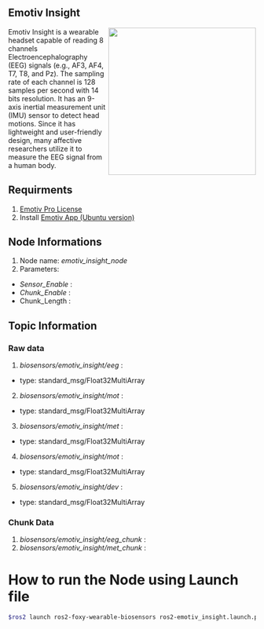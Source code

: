 ## Emotiv Insight
<img align="right" width="300" src="https://github.com/SMARTlab-Purdue/ros2-foxy-wearable-biosensors/blob/master/media/img/emotiv-insight.jpg">
Emotiv Insight is a wearable headset capable of reading 8 channels Electroencephalography (EEG) signals (e.g., AF3, AF4, T7, T8, and Pz). The sampling rate of each channel is 128 samples per second with 14 bits resolution. It has an 9-axis inertial measurement unit (IMU) sensor to detect head motions. Since it has lightweight and user-friendly design, many affective researchers utilize it to measure the EEG signal from a human body.

## Requirments
1) [Emotiv Pro License](https://www.emotiv.com/emotivpro/)
2) Install [Emotiv App (Ubuntu version)](https://www.emotiv.com/my-account/downloads/)


## Node Informations
1) Node name: _emotiv_insight_node_
2) Parameters:
* _Sensor_Enable_ : 
* _Chunk_Enable_ : 
* Chunk_Length :  

## Topic Information
### Raw data
1) _biosensors/emotiv_insight/eeg_ :
* type: standard_msg/Float32MultiArray
2) _biosensors/emotiv_insight/mot_ :
* type: standard_msg/Float32MultiArray
3) _biosensors/emotiv_insight/met_ :
* type: standard_msg/Float32MultiArray
4) _biosensors/emotiv_insight/mot_ :
* type: standard_msg/Float32MultiArray
5) _biosensors/emotiv_insight/dev_ : 
* type: standard_msg/Float32MultiArray


### Chunk Data
1) _biosensors/emotiv_insight/eeg_chunk_ :
2) _biosensors/emotiv_insight/met_chunk_ :


# How to run the Node using Launch file

```bash
$ros2 launch ros2-foxy-wearable-biosensors ros2-emotiv_insight.launch.py
```
